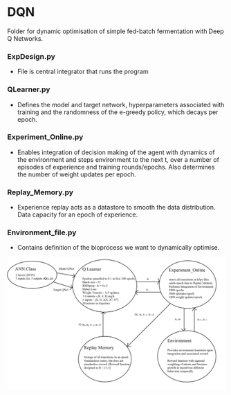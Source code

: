 # DQN
Folder for dynamic optimisation of simple fed-batch fermentation with Deep Q Networks.

### ExpDesign.py 
 - File is central integrator that runs the program

### QLearner.py 
- Defines the model and target network,  hyperparameters associated with training
and the randomness of the e-greedy policy, which decays per epoch.

### Experiment_Online.py 
- Enables integration of decision making of the agent with dynamics of the environment and steps
environment to the next t, over a number of episodes of experience and training rounds/epochs. Also determines
the number of weight updates per epoch. 

### Replay_Memory.py
- Experience replay acts as a datastore to smooth the data distribution. Data capacity for an epoch of experience. 

### Environment_file.py
- Contains definition of the bioprocess we want to dynamically optimise.

![](images/PNG_QL_structure.png) 

